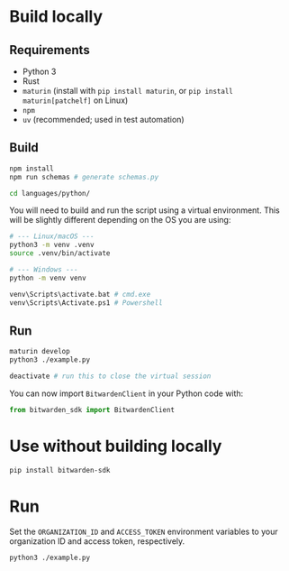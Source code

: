 # Build locally
## Requirements

- Python 3
- Rust
- `maturin` (install with `pip install maturin`, or `pip install maturin[patchelf]` on Linux)
- `npm`
- `uv` (recommended; used in test automation)

## Build

```bash
npm install
npm run schemas # generate schemas.py

cd languages/python/
```

You will need to build and run the script using a virtual environment.
This will be slightly different depending on the OS you are using:

```bash
# --- Linux/macOS ---
python3 -m venv .venv
source .venv/bin/activate

# --- Windows ---
python -m venv venv

venv\Scripts\activate.bat # cmd.exe
venv\Scripts\Activate.ps1 # Powershell
```

## Run

```bash
maturin develop
python3 ./example.py

deactivate # run this to close the virtual session
```

You can now import `BitwardenClient` in your Python code with:
```python
from bitwarden_sdk import BitwardenClient
```

# Use without building locally

```bash
pip install bitwarden-sdk
```

# Run

Set the `ORGANIZATION_ID` and `ACCESS_TOKEN` environment variables to your organization ID and access token, respectively.

```bash
python3 ./example.py
```
